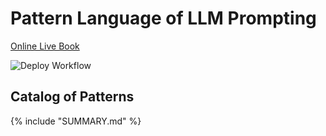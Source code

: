 # Pattern Language of LLM Prompting

[Online Live Book](https://extremeprogramming-cn.github.io/plolp/)

![Deploy Workflow](https://github.com/extremeprogramming-cn/plolp/actions/workflows/deploy.yml/badge.svg)

## Catalog of Patterns

{% include "SUMMARY.md" %}